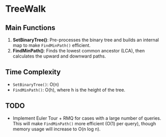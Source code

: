 # TreeWalk

## Main Functions
1. **SetBinaryTree()**: Pre-processes the binary tree and builds an internal map to make `FindMinPath()` efficient.
2. **FindMinPath()**: Finds the lowest common ancestor (LCA), then calculates the upward and downward paths.

## Time Complexity
- `SetBinaryTree()`: O(n)
- `FindMinPath()`: O(h), where h is the height of the tree.

## TODO
- Implement Euler Tour + RMQ for cases with a large number of queries.  
  This will make `FindMinPath()` more efficient (O(1) per query), though memory usage will increase to O(n log n).

